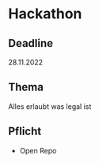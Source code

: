 # Hackathon

## Deadline
28.11.2022

## Thema
Alles erlaubt was legal ist

## Pflicht

- Open Repo 
